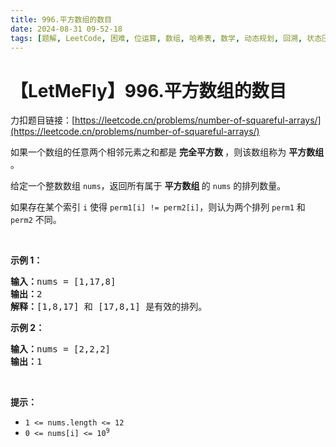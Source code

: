 ```yaml
---
title: 996.平方数组的数目
date: 2024-08-31 09-52-18
tags: [题解, LeetCode, 困难, 位运算, 数组, 哈希表, 数学, 动态规划, 回溯, 状态压缩]
---
```


# 【LetMeFly】996.平方数组的数目

力扣题目链接：[https://leetcode.cn/problems/number-of-squareful-arrays/](https://leetcode.cn/problems/number-of-squareful-arrays/)

<p>如果一个数组的任意两个相邻元素之和都是 <strong>完全平方数 </strong>，则该数组称为 <strong>平方数组 </strong>。</p>

<p>给定一个整数数组 <code>nums</code>，返回所有属于 <strong>平方数组 </strong>的 <code>nums</code> 的排列数量。</p>

<p>如果存在某个索引 <code>i</code> 使得 <code>perm1[i] != perm2[i]</code>，则认为两个排列 <code>perm1</code> 和 <code>perm2</code> 不同。</p>

<p>&nbsp;</p>

<p><strong class="example">示例 1：</strong></p>

<pre>
<strong>输入：</strong>nums = [1,17,8]
<strong>输出：</strong>2
<strong>解释：</strong>[1,8,17] 和 [17,8,1] 是有效的排列。
</pre>

<p><strong class="example">示例 2：</strong></p>

<pre>
<strong>输入：</strong>nums = [2,2,2]
<strong>输出：</strong>1
</pre>

<p>&nbsp;</p>

<p><strong>提示：</strong></p>

<ul>
	<li><code>1 &lt;= nums.length &lt;= 12</code></li>
	<li><code>0 &lt;= nums[i] &lt;= 10<sup>9</sup></code></li>
</ul>


    